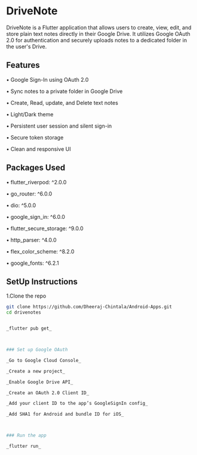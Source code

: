 # DriveNote

DriveNote is a Flutter application that allows users to create, view, edit, and store plain text notes directly in their Google Drive. It utilizes Google OAuth 2.0 for authentication and securely uploads notes to a dedicated folder in the user's Drive. 

## Features

•  Google Sign-In using OAuth 2.0

• Sync notes to a private folder in Google Drive

• Create, Read, update, and Delete text notes

• Light/Dark theme

• Persistent user session and silent sign-in

• Secure token storage 

• Clean and responsive UI

## Packages Used
 •  flutter_riverpod: ^2.0.0

 •  go_router: ^6.0.0

 •  dio: ^5.0.0

 •  google_sign_in: ^6.0.0

 •  flutter_secure_storage: ^9.0.0

 •  http_parser: ^4.0.0

 •  flex_color_scheme: ^8.2.0

 •  google_fonts: ^6.2.1

## SetUp Instructions



1.Clone the repo
  ```bash
  git clone https://github.com/Dheeraj-Chintala/Android-Apps.git
  cd drivenotes


_flutter pub get_



### Set up Google OAuth

_Go to Google Cloud Console_

_Create a new project_

_Enable Google Drive API_

_Create an OAuth 2.0 Client ID_

_Add your client ID to the app’s GoogleSignIn config_

_Add SHA1 for Android and bundle ID for iOS_



### Run the app

_flutter run_
